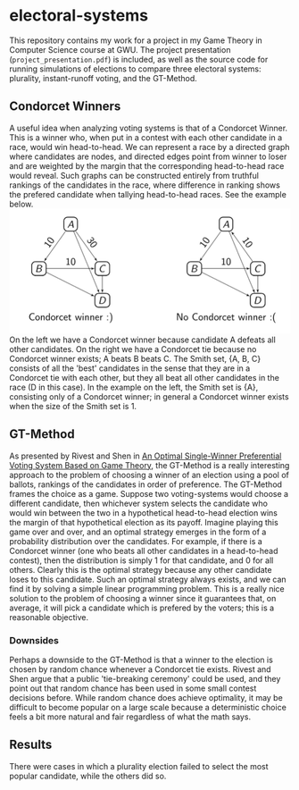 # electoral-systems

This repository contains my work for a project in my Game Theory in Computer Science course at GWU. The project presentation (`project_presentation.pdf`) is included, as well as the source code for running simulations of elections to compare three electoral systems: plurality, instant-runoff voting, and the GT-Method. 

## Condorcet Winners
A useful idea when analyzing voting systems is that of a Condorcet Winner. This is a winner who, when put in a contest with each other candidate in a race, would win head-to-head. We can represent a race by a directed graph where candidates are nodes, and directed edges point from winner to loser and are weighted by the margin that the corresponding head-to-head race would reveal. Such graphs can be constructed entirely from truthful rankings of the candidates in the race, where difference in ranking shows the prefered candidate when tallying head-to-head races. See the example below. 
![img](condorcetwinner.png)
On the left we have a Condorcet winner because candidate A defeats all other candidates. On the right we have a Condorcet tie because no Condorcet winner exists; A beats B beats C. The Smith set, {A, B, C} consists of all the 'best' candidates in the sense that they are in a Condorcet tie with each other, but they all beat all other candidates in the race (D in this case). In the example on the left, the Smith set is {A}, consisting only of a Condorcet winner; in general a Condorcet winner exists when the size of the Smith set is 1.

## GT-Method
As presented by Rivest and Shen in [An Optimal Single-Winner Preferential Voting System Based on
Game Theory](https://www.stat.uchicago.edu/~lekheng/meetings/mathofranking/ref/rivest.pdf), the GT-Method is a really interesting approach to the problem of choosing a winner of an election using a pool of ballots, rankings of the candidates in order of preference. The GT-Method frames the choice as a game. Suppose two voting-systems would choose a different candidate, then whichever system selects the candidate who would win between the two in a hypothetical head-to-head election wins the margin of that hypothetical election as its payoff. Imagine playing this game over and over, and an optimal strategy emerges in the form of a probability distribution over the candidates. For example, if there is a Condorcet winner (one who beats all other candidates in a head-to-head contest), then the distribution is simply 1 for that candidate, and 0 for all others. Clearly this is the optimal strategy because any other candidate loses to this candidate. Such an optimal strategy always exists, and we can find it by solving a simple linear programming problem. This is a really nice solution to the problem of choosing a winner since it guarantees that, on average, it will pick a candidate which is prefered by the voters; this is a reasonable objective.
### Downsides
Perhaps a downside to the GT-Method is that a winner to the election is chosen by random chance whenever a Condorcet tie exists. Rivest and Shen argue that a public 'tie-breaking ceremony' could be used, and they point out that random chance has been used in some small contest decisions before. While random chance does achieve optimality, it may be difficult to become popular on a large scale because a deterministic choice feels a bit more natural and fair regardless of what the math says.

## Results
There were cases in which a plurality election failed to select the most popular candidate, while the others did so. 
